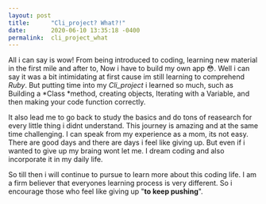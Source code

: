 ```yaml
---
layout: post
title:      "Cli_project? What?!"
date:       2020-06-10 13:35:18 -0400
permalink:  cli_project_what
---
```



All i can say is wow! From being introduced to coding, learning new material in the first mile and after to, Now i have to build my own app 😳. Well i can say it was a bit intimidating at first cause im still learning to comprehend *Ruby*. But putting time into my *Cli_project* i learned so much, such as Building a *Class *method, creating objects, Iterating with a Variable, and then making your code function correctly.

It also  lead me to go back to study the basics and  do tons of reasearch for every little thing i didnt understand. This journey is amazing and at the same time challenging. I can speak from my experience as a mom, its not easy. There are good days and there are days i feel like giving up.  But even if i wanted to give up my braing wont let me. I dream coding and also incorporate it in my daily life. 

So till then i will continue to pursue to learn more about this coding life. I am a firm believer that everyones learning process is very different. So i encourage those who feel like giving up "**to keep pushing**".
